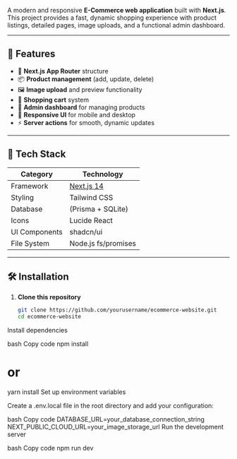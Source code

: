 A modern and responsive **E-Commerce web application** built with **Next.js**.  
This project provides a fast, dynamic shopping experience with product listings, detailed pages, image uploads, and a functional admin dashboard.

---

## 🚀 Features

- 🧭 **Next.js App Router** structure  
- 📦 **Product management** (add, update, delete)  
- 🖼️ **Image upload** and preview functionality  
- 🛒 **Shopping cart** system  
- 🔐 **Admin dashboard** for managing products  
- 💬 **Responsive UI** for mobile and desktop  
- ⚡ **Server actions** for smooth, dynamic updates  

---

## 🧰 Tech Stack

| Category | Technology |
|-----------|-------------|
| Framework | [Next.js 14](https://nextjs.org/) |
| Styling | Tailwind CSS |
| Database | (Prisma + SQLite) |
| Icons | Lucide React |
| UI Components | shadcn/ui |
| File System | Node.js fs/promises |

---

## 🛠️ Installation

1. **Clone this repository**

   ```bash
   git clone https://github.com/yourusername/ecommerce-website.git
   cd ecommerce-website
Install dependencies

bash
Copy code
npm install
# or
yarn install
Set up environment variables

Create a .env.local file in the root directory and add your configuration:

bash
Copy code
DATABASE_URL=your_database_connection_string
NEXT_PUBLIC_CLOUD_URL=your_image_storage_url
Run the development server

bash
Copy code
npm run dev